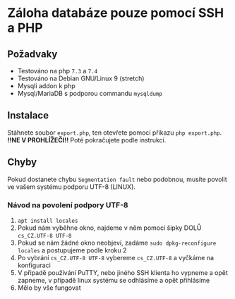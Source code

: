 Záloha databáze pouze pomocí SSH a PHP
==============

Požadvaky
------
- Testováno na php `7.3` a `7.4`
- Testováno na Debian GNU/Linux 9 (stretch)
- Mysqli addon k php
- Mysql/MariaDB s podporou commandu `mysqldump`

Instalace
------
Stáhnete soubor `export.php`, ten otevřete pomocí příkazu `php export.php`. __!!NE V PROHLÍŽEČI!!__
Poté pokračujete podle instrukcí.

Chyby
-------
Pokud dostanete chybu `Segmentation fault` nebo podobnou, musíte povolit ve vašem systému podporu UTF-8 (LINUX).
### Návod na povolení podpory UTF-8
1. `apt install locales`
2. Pokud nám vyběhne okno, najdeme v něm pomocí šipky DOLŮ `cs_CZ.UTF-8 UTF-8`
3. Pokud se nám žádné okno neobjeví, zadáme `sudo dpkg-reconfigure locales` a postupujeme podle kroku 2
4. Po vybrání `cs_CZ.UTF-8 UTF-8` vybereme `cs_CZ.UTF-8` a vyčkáme na konfiguraci
5. V připadě používání PuTTY, nebo jiného SSH klienta ho vypneme a opět zapneme, v případě linux systému se odhlásíme a opět přihlásíme
6. Mělo by vše fungovat
